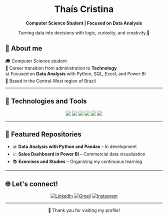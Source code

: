 <h1 align="center">
  Thaís Cristina
 
</h1>

<p align="center">
 
</p>

<p align="center">
  <strong>Computer Science Student | Focused on Data Analysis</strong>
</p>

<p align="center">
  Turning data into decisions with logic, curiosity, and creativity.🎲
</p>

## 💜 About me

🎓 Computer Science student  
💼 Career transition from administration to **Technology**  
📊 Focused on **Data Analysis** with Python, SQL, Excel, and Power BI  
📍 Based in the Central-West region of Brazil  


---

## 🚀 Technologies and Tools

<div align="center">
  <img src="https://img.shields.io/badge/Python-3C2F8C?style=for-the-badge&logo=python&logoColor=white" />
  <img src="https://img.shields.io/badge/SQL-6C3483?style=for-the-badge&logo=mysql&logoColor=white" />
  <img src="https://img.shields.io/badge/Power%20BI-8E44AD?style=for-the-badge&logo=powerbi&logoColor=white" />
  <img src="https://img.shields.io/badge/Excel-5B2C6F?style=for-the-badge&logo=microsoftexcel&logoColor=white" />
  <img src="https://img.shields.io/badge/Pandas-76448A?style=for-the-badge&logo=pandas&logoColor=white" />
  <img src="https://img.shields.io/badge/Seaborn-9B59B6?style=for-the-badge&logo=python&logoColor=white" />
</div>

---

## 📂 Featured Repositories

- 📊 **Data Analysis with Python and Pandas** – In development  
- 📈 **Sales Dashboard in Power BI** – Commercial data visualization  
- 📚 **Exercises and Studies** – Organizing my continuous learning

---

## 🌐 Let's connect!

<div align="center">

[![LinkedIn](https://img.shields.io/badge/LinkedIn-8E44AD?style=for-the-badge&logo=linkedin&logoColor=white)](https://www.linkedin.com/in/cristinathais/)
[![Gmail](https://img.shields.io/badge/Gmail-6C3483?style=for-the-badge&logo=gmail&logoColor=white)](mailto:tcandradesantoss@gmail.com)
[![Instagram](https://img.shields.io/badge/Instagram-76448A?style=for-the-badge&logo=instagram&logoColor=white)](https://instagram.com/criistinathaiss)

</div>

---

<p align="center">
  💜 Thank you for visiting my profile!
</p>

